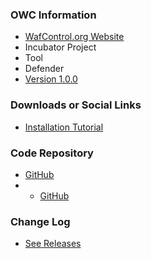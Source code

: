 ### OWC Information
* [WafControl.org Website](https://wafcontrol.org)
* <i class="fas fa-seedling" style="color:#2ADA08;"></i> Incubator Project
* <i class="fas fa-tools" style="color:#233e81;"></i> Tool
* <i class="fas fa-shield-alt" style="color:#233e81;"></i> Defender
* [Version 1.0.0](https://github.com/wafcontrol/wafcontrol/releases/tag/v1.0.0)

### Downloads or Social Links
* [Installation Tutorial](https://wafcontrol.org/docs)

### Code Repository
* [GitHub](https://github.com/wafcontrol/wafcontrol/)
* * [GitHub](https://github.com/wafcontrol/install/)


### Change Log
* [See Releases](https://github.com/wafcontrol/wafcontrol/releases)
